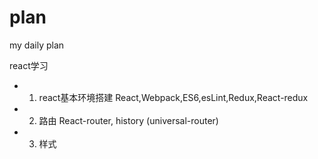 # plan
my daily plan

react学习
- 1. react基本环境搭建
React,Webpack,ES6,esLint,Redux,React-redux
- 2. 路由
React-router, history
(universal-router)
- 3. 样式
